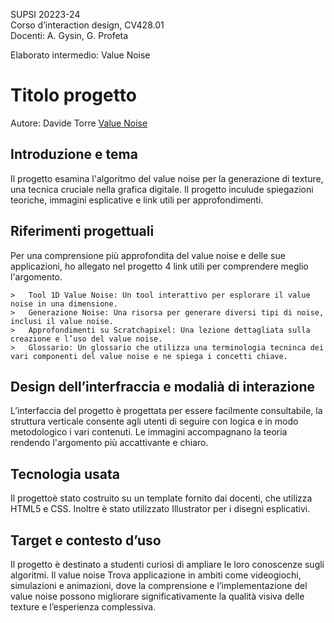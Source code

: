 SUPSI 20223-24  
Corso d’interaction design, CV428.01  
Docenti: A. Gysin, G. Profeta  

Elaborato intermedio: Value Noise 

# Titolo progetto
Autore: Davide Torre 
[Value Noise](https://davidetorre12.github.io/valuenoise/)


## Introduzione e tema
Il progetto esamina l'algoritmo del value noise per la generazione di texture, una tecnica cruciale nella grafica digitale. Il progetto inculude spiegazioni teoriche, immagini esplicative e link utili per approfondimenti.


## Riferimenti progettuali
Per una comprensione più approfondita del value noise e delle sue applicazioni, ho allegato nel progetto 4 link utili per comprendere meglio l'argomento.

	>	Tool 1D Value Noise: Un tool interattivo per esplorare il value noise in una dimensione.
	>	Generazione Noise: Una risorsa per generare diversi tipi di noise, inclusi il value noise.
	>	Approfondimenti su Scratchapixel: Una lezione dettagliata sulla creazione e l’uso del value noise.
	>	Glossario: Un glossario che utilizza una terminologia tecninca dei vari componenti del value noise e ne spiega i concetti chiave.




## Design dell’interfraccia e modalià di interazione
L’interfaccia del progetto è progettata per essere facilmente consultabile, la struttura verticale consente agli utenti di seguire con logica e in modo metodologico i vari contenuti. Le immagini accompagnano la teoria rendendo l'argomento più accattivante e chiaro.




## Tecnologia usata
Il progettoè stato costruito su un template fornito dai docenti, che utilizza HTML5 e CSS.
Inoltre è stato utilizzato Illustrator per i disegni esplicativi.




## Target e contesto d’uso
Il progetto è destinato a studenti curiosi di ampliare le loro conoscenze sugli algoritmi.
Il value noise Trova applicazione in ambiti come videogiochi, simulazioni e animazioni, dove la comprensione e l’implementazione del value noise possono migliorare significativamente la qualità visiva delle texture e l’esperienza complessiva.


